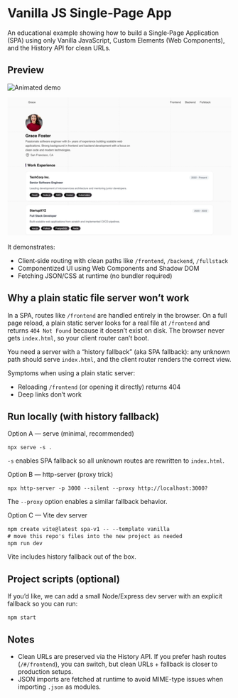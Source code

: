 # Vanilla JS Single-Page App

An educational example showing how to build a Single‑Page Application (SPA) using only Vanilla JavaScript, Custom Elements (Web Components), and the History API for clean URLs.

## Preview

![Animated demo](assets/preview.gif)

![Screenshot](assets/screenshot.webp)

It demonstrates:

- Client‑side routing with clean paths like `/frontend`, `/backend`, `/fullstack`
- Componentized UI using Web Components and Shadow DOM
- Fetching JSON/CSS at runtime (no bundler required)

## Why a plain static file server won’t work

In a SPA, routes like `/frontend` are handled entirely in the browser. On a full page reload, a plain static server looks for a real file at `/frontend` and returns `404 Not Found` because it doesn’t exist on disk. The browser never gets `index.html`, so your client router can’t boot.

You need a server with a “history fallback” (aka SPA fallback): any unknown path should serve `index.html`, and the client router renders the correct view.

Symptoms when using a plain static server:

- Reloading `/frontend` (or opening it directly) returns 404
- Deep links don’t work

## Run locally (with history fallback)

Option A — serve (minimal, recommended)

```
npx serve -s .
```

`-s` enables SPA fallback so all unknown routes are rewritten to `index.html`.

Option B — http-server (proxy trick)

```
npx http-server -p 3000 --silent --proxy http://localhost:3000?
```

The `--proxy` option enables a similar fallback behavior.

Option C — Vite dev server

```
npm create vite@latest spa-v1 -- --template vanilla
# move this repo's files into the new project as needed
npm run dev
```

Vite includes history fallback out of the box.

## Project scripts (optional)

If you’d like, we can add a small Node/Express dev server with an explicit fallback so you can run:

```
npm start
```

## Notes

- Clean URLs are preserved via the History API. If you prefer hash routes (`/#/frontend`), you can switch, but clean URLs + fallback is closer to production setups.
- JSON imports are fetched at runtime to avoid MIME-type issues when importing `.json` as modules.
